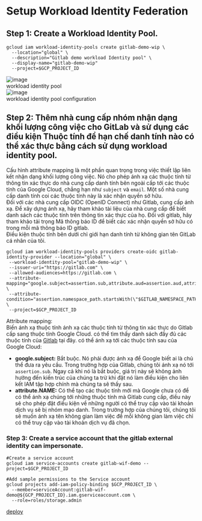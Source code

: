 # Setup Workload Identity Federation
## Step 1: Create a Workload Identity Pool.
```
gcloud iam workload-identity-pools create gitlab-demo-wip \
  --location="global" \
  --description="Gitlab demo workload Identity pool" \
  --display-name="gitlab-demo-wip"
  --project=$GCP_PROJECT_ID
```
![image](https://github.com/HuyPham01/docs/assets/96679595/b6aa5de3-005c-435d-8b33-08c32d5f5a34)  
workload identity pool  
![image](https://github.com/HuyPham01/docs/assets/96679595/edd8fdf1-8f9d-4a1d-a7df-b27c166c1040)  
workload identity pool configuration  
## Step 2: Thêm nhà cung cấp nhóm nhận dạng khối lượng công việc cho GitLab và sử dụng các điều kiện Thuộc tính để hạn chế danh tính nào có thể xác thực bằng cách sử dụng workload identity pool.
Cấu hình attribute mapping là một phần quan trọng trong việc thiết lập liên kết nhận dạng khối lượng công việc. Nó cho phép   ánh xạ các thuộc tính từ thông tin xác thực do nhà cung cấp danh tính bên ngoài cấp tới các thuộc tính của Google Cloud, chẳng hạn như `subject` và `email`. Một số nhà cung cấp danh tính coi các thuộc tính này là xác nhận quyền sở hữu.  
Đối với các nhà cung cấp OIDC (OpenID Connect) như Gitlab, cung cấp ánh xạ. Để xây dựng ánh xạ, hãy tham khảo tài liệu của nhà cung cấp để biết danh sách các thuộc tính trên thông tin xác thực của họ. Đối với gitlab, hãy tham khảo tải trọng Mã thông báo ID để biết các xác nhận quyền sở hữu có trong mỗi mã thông báo ID gitlab.  
Điều kiện thuộc tính bên dưới chỉ giới hạn danh tính từ không gian tên GitLab cá nhân của tôi.  
```
gcloud iam workload-identity-pools providers create-oidc gitlab-identity-provider --location="global" \
 --workload-identity-pool="gitlab-demo-wip" \
 --issuer-uri="https://gitlab.com" \
 --allowed-audiences=https://gitlab.com \
 --attribute-mapping="google.subject=assertion.sub,attribute.aud=assertion.aud,attribute.project_path=assertion.project_path,attribute.project_id=assertion.project_id,attribute.namespace_id=assertion.namespace_id,attribute.namespace_path=assertion.namespace_path,attribute.user_email=assertion.user_email,attribute.ref=assertion.ref,attribute.ref_type=assertion.ref_type" \
 --attribute-condition="assertion.namespace_path.startsWith(\"$GITLAB_NAMESPACE_PATH\")" \
 --project=$GCP_PROJECT_ID
```  
Attribute mapping:  
Biến ánh xạ thuộc tính ánh xạ các thuộc tính từ thông tin xác thực do Gitlab cấp sang thuộc tính Google Cloud.   có thể tìm thấy danh sách đầy đủ các thuộc tính của [Gitlab](https://docs.gitlab.com/ee/ci/cloud_services/google_cloud/) tại đây.   có thể ánh xạ tới các thuộc tính sau của Google Cloud:  
- **google.subject:** Bắt buộc. Nó phải được ánh xạ để Google biết ai là chủ thể đưa ra yêu cầu. Trong trường hợp của Gitlab, chúng tôi ánh xạ nó tới `assertion.sub`. Ngay cả khi nó là bắt buộc, giá trị này sẽ không ảnh hưởng đến kiến ​​trúc của chúng ta trừ khi   đặt nó làm điều kiện cho liên kết IAM tập hợp chính mà chúng ta sẽ thấy sau.
- **attribute.NAME:** Có thể tạo các thuộc tính mới mà Google chưa có để   có thể ánh xạ chúng tới những thuộc tính mà Gitlab cung cấp, điều này sẽ cho phép   đặt điều kiện về những người có thể truy cập vào tài khoản dịch vụ sẽ bị nhóm mạo danh. Trong trường hợp của chúng tôi, chúng tôi sẽ muốn ánh xạ tên không gian làm việc để mỗi không gian làm việc chỉ có thể truy cập vào tài khoản dịch vụ đã chọn.  
### Step 3: Create a service account that the gitlab external identity can impersonate.
```
#Create a service account
gcloud iam service-accounts create gitlab-wif-demo --project=$GCP_PROJECT_ID

#Add sample permissions to the Service account
gcloud projects add-iam-policy-binding $GCP_PROJECT_ID \
  --member=serviceAccount:gitlab-wif-demo@${GCP_PROJECT_ID}.iam.gserviceaccount.com \
  --role=roles/storage.admin
```
[deploy](https://cloud.google.com/iam/docs/workload-identity-federation-with-deployment-pipelines#create_the_workload_identity_pool_and_provider)
